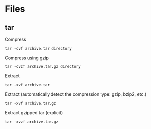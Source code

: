 # Files

## tar

Compress
```shell
tar -cvf archive.tar directory
```

Compress using gzip
```shell
tar -cvzf archive.tar.gz directory
```

Extract
```shell
tar -xvf archive.tar
```

Extract (automatically detect the compression type: gzip, bzip2, etc.)
```shell
tar -xvf archive.tar.gz
```

Extract gzipped tar (explicit)
```shell
tar -xvzf archive.tar.gz
```
